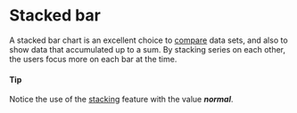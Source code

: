 # Stacked bar

A stacked bar chart is an excellent choice to [compare](https://smartvikisogn.github.io/HChartsCatalog/webpages/composition.html) data sets, and also to show data that accumulated up to a sum. By stacking series on each other, the users focus more on each bar at the time.

#### Tip

Notice the use of the [stacking]() feature with the value **_normal_**.

